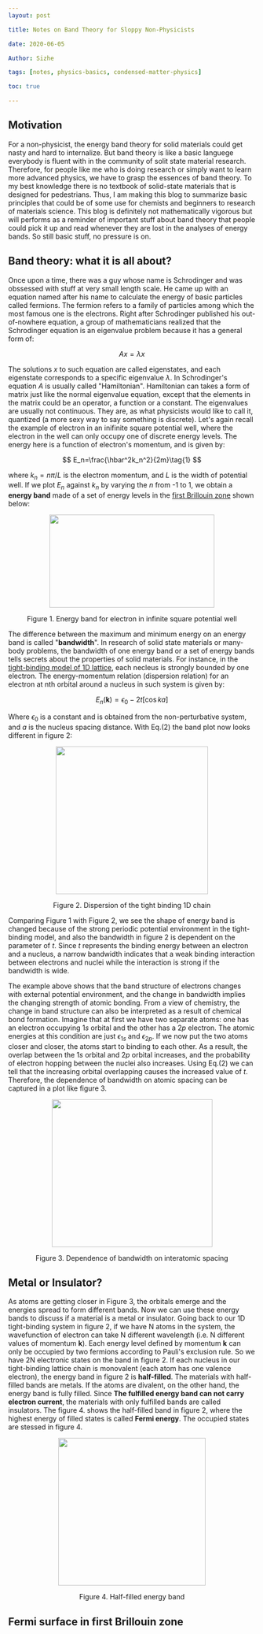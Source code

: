 ```yaml
---
layout: post

title: Notes on Band Theory for Sloppy Non-Physicists

date: 2020-06-05

Author: Sizhe

tags: [notes, physics-basics, condensed-matter-physics]

toc: true

---
```


## Motivation

For a non-physicist, the energy band theory for solid materials could get nasty and hard to internalize. But band theory is like a basic languege everybody is fluent with in the community of solit state material research. Therefore, for people like me who is doing research or simply want to learn more advanced physics, we have to grasp the essences of band theory. To my best knowledge there is no textbook of solid-state materials that is designed for pedestrians. Thus, I am making this blog to summarize basic principles that could be of some use for chemists and beginners to research of materials science. This blog is definitely not mathematically vigorous but will performs as a reminder of important stuff about band theory that people could pick it up and read whenever they are lost in the analyses of energy bands. So still basic stuff, no pressure is on.

## Band theory: what it is all about?
Once upon a time, there was a guy whose name is Schrodinger and was obssessed with stuff at very small length scale. He came up with an equation named after his name to calculate the energy of basic particles called fermions. The fermion refers to a family of particles among which the most famous one is the electrons. Right after Schrodinger published his out-of-nowhere equation, a group of mathematicians realized that the Schrodinger equation is an eigenvalue problem because it has a general form of:

$$Ax=\lambda x$$

The solutions $x$ to such equation are called eigenstates, and each eigenstate corresponds to a specific eigenvalue $\lambda$. In Schrodinger's equation $A$ is usually called "Hamiltonian". Hamiltonian can takes a form of matrix just like the normal eigenvalue equation, except that the elements in the matrix could be an operator, a function or a constant. The eigenvalues are usually not continuous. They are, as what physicists would like to call it, quantized (a more sexy way to say something is discrete). Let's again recall the example of electron in an inifinite square potential well, where the electron in the well can only occupy one of discrete energy levels. The energy here is a function of electron's momentum, and is given by:

$$
E_n=\frac{\hbar^2k_n^2}{2m}\tag{1}
$$

where $k_n=n\pi/L$ is the electron momentum, and $L$ is the width of potential well. If we plot $E_n$ against $k_n$ by varying the $n$ from -1 to 1, we obtain a **energy band** made of a set of energy levels in the [first Brillouin zone](https://lonitch.github.io/Bravais-lattice-Bloch-theorem/) shown below:

<p align="center">
  <img width="336" height="189" src="{{ site.url }}/images/energy-band-emp.png">
</p>
<p style="text-align: center;">Figure 1. Energy band for electron in infinite square potential well</p>

The difference between the maximum and minimum energy on an energy band is called "**bandwidth**". In research of solid state materials or many-body problems, the bandwidth of one energy band or a set of energy bands tells secrets about the properties of solid materials. For instance, in the [tight-binding model of 1D lattice](https://lonitch.github.io/Translational-Operator/), each necleus is strongly bounded by one electron. The energy-momentum relation (dispersion relation) for an electron at nth orbital around a nucleus in such system is given by:

$$
E_{n}(\mathbf{k})=\epsilon_{0}-2 t\left[\cos ka\right]\tag{2}
$$

Where $\epsilon_0$ is a constant and is obtained from the non-perturbative system, and $a$ is the nucleus spacing distance. With Eq.(2) the band plot now looks different in figure 2:

<p align="center">
  <img width="310" height="300" src="{{ site.url }}/images/tight-bonding-band.PNG">
</p>
<p style="text-align: center;">Figure 2. Dispersion of the tight binding 1D chain</p>

Comparing Figure 1 with Figure 2, we see the shape of energy band is changed because of the strong periodic potential environment in the tight-binding model, and also the bandwidth in figure 2 is dependent on the parameter of $t$. Since $t$ represents the binding energy between an electron and a nucleus, a narrow bandwidth indicates that a weak binding interaction between electrons and nuclei while the interaction is strong if the bandwidth is wide.

The example above shows that the band structure of electrons changes with external potential environment, and the change in bandwidth implies the changing strength of atomic bonding. From a view of chemistry, the change in band structure can also be interpreted as a result of chemical bond formation. Imagine that at first we have two separate atoms: one has an electron occupying $1s$ orbital and the other has a $2p$ electron. The atomic energies at this condition are just $\epsilon_{1s}$ and $\epsilon_{2p}$. If we now put the two atoms closer and closer, the atoms start to binding to each other. As a result, the overlap between the $1s$ orbital and $2p$ orbital increases, and the probability of electron hopping between the nuclei also increases. Using Eq.(2) we can tell that the increasing orbital overlapping causes the increased value of $t$. Therefore, the dependence of bandwidth on atomic spacing can be captured in a plot like figure 3.

<p align="center">
  <img width="327" height="300" src="{{ site.url }}/images/bandwidth-widen.png">
</p>
<p style="text-align: center;">Figure 3. Dependence of bandwidth on interatomic spacing</p>

## Metal or Insulator?

As atoms are getting closer in Figure 3, the orbitals emerge and the energies spread to form different bands. Now we can use these energy bands to discuss if a material is a metal or insulator. Going back to our 1D tight-binding system in figure 2, if we have N atoms in the system, the wavefunction of electron can take N different wavelength (i.e. N different values of momentum $\mathbf{k}$). Each energy level defined by momentum $\mathbf{k}$ can only be occupied by two fermions according to Pauli's exclusion rule. So we have 2N electronic states on the band in figure 2. If each nucleus in our tight-binding lattice chain is monovalent (each atom has one valence electron), the energy band in figure 2 is **half-filled**. The materials with half-filled bands are metals. If the atoms are divalent, on the other hand, the energy band is fully filled. Since **The fulfilled energy band can not carry electron current**, the materials with only fulfilled bands are called insulators. The figure 4. shows the half-filled band in figure 2, where the highest energy of filled states is called **Fermi energy**. The occupied states are stessed in figure 4.

<p align="center">
  <img width="300" height="300" src="{{ site.url }}/images/half-filled-single-band.jpg">
</p>
<p style="text-align: center;">Figure 4. Half-filled energy band</p>

## Fermi surface in first Brillouin zone
